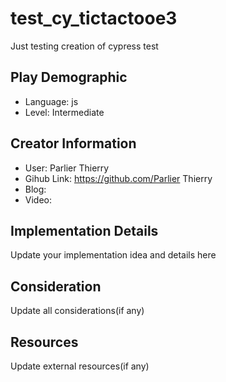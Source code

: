 # test_cy_tictactooe3

Just testing creation of cypress test

## Play Demographic

- Language: js
- Level: Intermediate

## Creator Information

- User: Parlier Thierry
- Gihub Link: https://github.com/Parlier Thierry
- Blog:
- Video:

## Implementation Details

Update your implementation idea and details here

## Consideration

Update all considerations(if any)

## Resources

Update external resources(if any)
